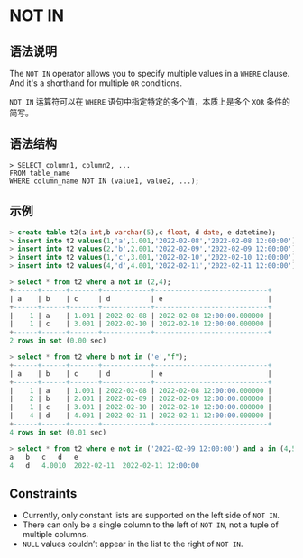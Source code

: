 # **NOT IN**

## **语法说明**

The `NOT IN` operator allows you to specify multiple values in a `WHERE` clause. And it's a shorthand for multiple `OR`
conditions.

`NOT IN` 运算符可以在 `WHERE` 语句中指定特定的多个值，本质上是多个 `XOR` 条件的简写。

## **语法结构**

```
> SELECT column1, column2, ...
FROM table_name
WHERE column_name NOT IN (value1, value2, ...);
```

## **示例**

``` sql
> create table t2(a int,b varchar(5),c float, d date, e datetime);
> insert into t2 values(1,'a',1.001,'2022-02-08','2022-02-08 12:00:00');
> insert into t2 values(2,'b',2.001,'2022-02-09','2022-02-09 12:00:00');
> insert into t2 values(1,'c',3.001,'2022-02-10','2022-02-10 12:00:00');
> insert into t2 values(4,'d',4.001,'2022-02-11','2022-02-11 12:00:00');

> select * from t2 where a not in (2,4);
+------+------+-------+------------+----------------------------+
| a    | b    | c     | d          | e                          |
+------+------+-------+------------+----------------------------+
|    1 | a    | 1.001 | 2022-02-08 | 2022-02-08 12:00:00.000000 |
|    1 | c    | 3.001 | 2022-02-10 | 2022-02-10 12:00:00.000000 |
+------+------+-------+------------+----------------------------+
2 rows in set (0.00 sec)

> select * from t2 where b not in ('e',"f");
+------+------+-------+------------+----------------------------+
| a    | b    | c     | d          | e                          |
+------+------+-------+------------+----------------------------+
|    1 | a    | 1.001 | 2022-02-08 | 2022-02-08 12:00:00.000000 |
|    2 | b    | 2.001 | 2022-02-09 | 2022-02-09 12:00:00.000000 |
|    1 | c    | 3.001 | 2022-02-10 | 2022-02-10 12:00:00.000000 |
|    4 | d    | 4.001 | 2022-02-11 | 2022-02-11 12:00:00.000000 |
+------+------+-------+------------+----------------------------+
4 rows in set (0.01 sec)

> select * from t2 where e not in ('2022-02-09 12:00:00') and a in (4,5);
a	b	c	d	e
4	d	4.0010	2022-02-11	2022-02-11 12:00:00

```

## **Constraints**

* Currently, only constant lists are supported on the left side of `NOT IN`.
* There can only be a single column to the left of `NOT IN`, not a tuple of multiple columns.
* `NULL` values couldn’t appear in the list to the right of `NOT IN`.  
